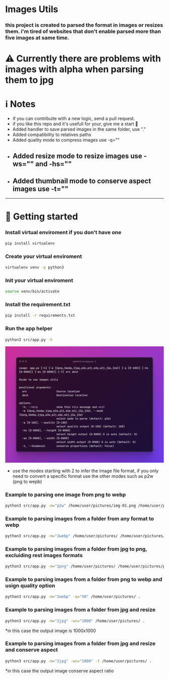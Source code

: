 # Images Utils

### this project is created to parsed the format in images or resizes them. i'm tired of websites that don't enable parsed more than five images at same time.

# ⚠️ Currently there are problems with images with alpha when parsing them to jpg

# ℹ️ Notes

- if you can contribuite with a new logic, send a pull request.
- if you like this repo and it's usefull for your, give me a start 🌟
-  Added handler to  save parsed images in the same folder, use "."
-  Added compatibility to relatives paths
-  Added quality mode to compress images use -q=""
- ## Added resize mode to resize images use -ws="" and -hs="" 
- ## Added thumbnail mode to conserve aspect images use -t=""

---

# 🚀 Getting started

### Install virtual enviroment if you don't have one

```bash
pip install virtualenv
```

### Create your virtual enviroment

```bash
virtualenv venv -p python3
```

### Init your virtual enviroment

```bash
source venv/bin/activate
```

### Install the requirement.txt

```bash
pip install -r requirements.txt
```

### Run the app helper

```bash
python3 src/app.py -h
```

![image with use options](/readme/first.png)

- use the modes starting with 2 to infer the image file format, if you only need to convert a specific format use the other modes such as p2w (png to wepb)

### Example to parsing one image from png to webp

```bash
python3 src/app.py -m="p2w" /home/user/pictures/img-01.png /home/user/pictures/
```

### Example to parsing images from a folder from any format to webp

```bash
python3 src/app.py -m="2webp" /home/user/pictures/ /home/user/pictures/
```

### Example to parsing images from a folder from jpg to png, excluiding rest images formats

```bash
python3 src/app.py -m="2png" /home/user/pictures/ /home/user/pictures/pngs
```

### Example to parsing images from a folder from png to webp and usign quality option

```bash
python3 src/app.py -m="2webp" -q="50" /home/user/pictures/ . 
```

### Example to parsing images from a folder from jpg and resize 

```bash
python3 src/app.py -m="2jpg" -ws="1000" /home/user/pictures/ . 
```
*in this case the output image is 1000x1000 

### Example to parsing images from a folder from jpg and resize and conserve aspect

```bash
python3 src/app.py -m="2jpg" -ws="1000" -t /home/user/pictures/ . 
```
*in this case the output image conserve aspect ratio
